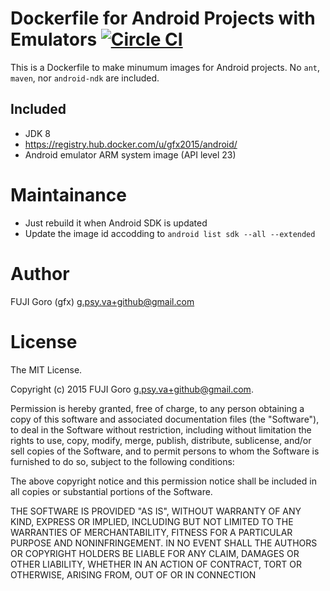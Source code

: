 # Dockerfile for Android Projects with Emulators [![Circle CI](https://circleci.com/gh/gfx/docker-android-project-with-emulator.svg?style=svg)](https://circleci.com/gh/gfx/docker-android-project-with-emulator)

This is a Dockerfile to make minumum images for Android projects.
No `ant`, `maven`, nor `android-ndk` are included.

## Included

* JDK 8
* https://registry.hub.docker.com/u/gfx2015/android/
* Android emulator ARM system image (API level 23)

# Maintainance

* Just rebuild it when Android SDK is updated
* Update the image id accodding to `android list sdk --all --extended`

# Author

FUJI Goro (gfx) <g.psy.va+github@gmail.com>

# License

The MIT License.

Copyright (c) 2015 FUJI Goro <g.psy.va+github@gmail.com>.

Permission is hereby granted, free of charge, to any person obtaining a copy
of this software and associated documentation files (the "Software"), to deal
in the Software without restriction, including without limitation the rights
to use, copy, modify, merge, publish, distribute, sublicense, and/or sell
copies of the Software, and to permit persons to whom the Software is
furnished to do so, subject to the following conditions:

The above copyright notice and this permission notice shall be included in
all copies or substantial portions of the Software.

THE SOFTWARE IS PROVIDED "AS IS", WITHOUT WARRANTY OF ANY KIND, EXPRESS OR
IMPLIED, INCLUDING BUT NOT LIMITED TO THE WARRANTIES OF MERCHANTABILITY,
FITNESS FOR A PARTICULAR PURPOSE AND NONINFRINGEMENT. IN NO EVENT SHALL THE
AUTHORS OR COPYRIGHT HOLDERS BE LIABLE FOR ANY CLAIM, DAMAGES OR OTHER
LIABILITY, WHETHER IN AN ACTION OF CONTRACT, TORT OR OTHERWISE, ARISING FROM,
OUT OF OR IN CONNECTION


